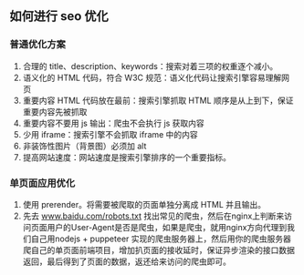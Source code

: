 ## 如何进行 seo 优化

### 普通优化方案

1. 合理的 title、description、keywords：搜索对着三项的权重逐个减小。
2. 语义化的 HTML 代码，符合 W3C 规范：语义化代码让搜索引擎容易理解网页
3. 重要内容 HTML 代码放在最前：搜索引擎抓取 HTML 顺序是从上到下，保证重要内容先被抓取
4. 重要内容不要用 js 输出：爬虫不会执行 js 获取内容
5. 少用 iframe：搜索引擎不会抓取 iframe 中的内容
6. 非装饰性图片（背景图）必须加 alt
7. 提高网站速度：网站速度是搜索引擎排序的一个重要指标。

### 单页面应用优化

1. 使用 prerender。将需要被爬取的页面单独分离成 HTML 并且输出。
2. 先去 www.baidu.com/robots.txt 找出常见的爬虫，然后在nginx上判断来访问页面用户的User-Agent是否是爬虫，如果是爬虫，就用nginx方向代理到我们自己用nodejs + puppeteer 实现的爬虫服务器上，然后用你的爬虫服务器爬自己的单页面前端项目，增加扒页面的接收延时，保证异步渲染的接口数据返回，最后得到了页面的数据，返还给来访问的爬虫即可。

